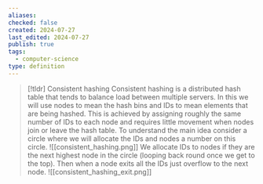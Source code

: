 ```yaml
---
aliases: 
checked: false
created: 2024-07-27
last_edited: 2024-07-27
publish: true
tags:
  - computer-science
type: definition
---
```

>[!tldr] Consistent hashing
>Consistent hashing is a distributed hash table that tends to balance load between multiple servers. In this we will use nodes to mean the hash bins and IDs to mean elements that are being hashed. This is achieved by assigning roughly the same number of IDs to each node and requires little movement when nodes join or leave the hash table.
>To understand the main idea consider a circle where we will allocate the IDs and nodes a number on this circle.
>![[consistent_hashing.png]]
>We allocate IDs to nodes if they are the next highest node in the circle (looping back round once we get to the top). Then when a node exits all the IDs just overflow to the next node.
>![[consistent_hashing_exit.png]] 

